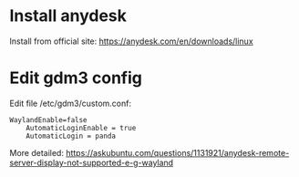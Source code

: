 # Install anydesk
Install from official site: https://anydesk.com/en/downloads/linux

# Edit gdm3 config
Edit file /etc/gdm3/custom.conf:

    WaylandEnable=false
        AutomaticLoginEnable = true
        AutomaticLogin = panda

More detailed: https://askubuntu.com/questions/1131921/anydesk-remote-server-display-not-supported-e-g-wayland